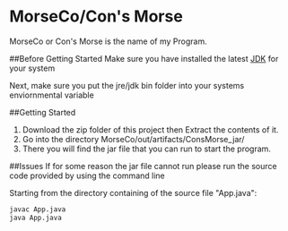 # MorseCo/Con's Morse
MorseCo or Con's Morse is the name of my Program.

##Before Getting Started
Make sure you have installed the latest [JDK](https://www.oracle.com/java/technologies/downloads/#jdk19-linux) for your system

Next, make sure you put the jre/jdk bin folder into your systems enviornmental variable

##Getting Started
1. Download the zip folder of this project then Extract the contents of it.
2. Go into the directory MorseCo/out/artifacts/ConsMorse_jar/
3. There you will find the jar file that you can run to start the program.

##Issues
If for some reason the jar file cannot run please run the source code provided by using the command line

Starting from the directory containing of the source file "App.java":
```bash
javac App.java
java App.java
```

